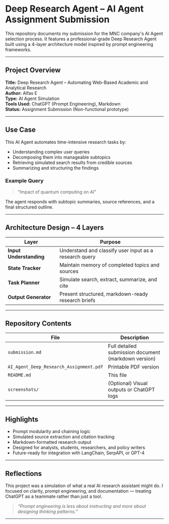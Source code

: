 # Deep Research Agent – AI Agent Assignment Submission

This repository documents my submission for the MNC company's AI Agent selection process. It features a professional-grade Deep Research Agent built using a 4-layer architecture model inspired by prompt engineering frameworks.

---

## Project Overview

**Title:** Deep Research Agent – Automating Web-Based Academic and Analytical Research  
**Author:** Alfas E  
**Type:** AI Agent Simulation  
**Tools Used:** ChatGPT (Prompt Engineering), Markdown  
**Status:** Assignment Submission (Non-functional prototype)

---

## Use Case

This AI Agent automates time-intensive research tasks by:
- Understanding complex user queries
- Decomposing them into manageable subtopics
- Retrieving simulated search results from credible sources
- Summarizing and structuring the findings

### Example Query
> “Impact of quantum computing on AI”

The agent responds with subtopic summaries, source references, and a final structured outline.

---

## Architecture Design – 4 Layers

| Layer            | Purpose                                                |
|------------------|--------------------------------------------------------|
| **Input Understanding** | Understand and classify user input as a research query |
| **State Tracker**       | Maintain memory of completed topics and sources       |
| **Task Planner**        | Simulate search, extract, summarize, and cite         |
| **Output Generator**    | Present structured, markdown-ready research briefs    |

---

##  Repository Contents

| File | Description |
|------|-------------|
| `submission.md` | Full detailed submission document (markdown version) |
| `AI_Agent_Deep_Research_Assignment.pdf` | Printable PDF version |
| `README.md` | This file |
| `screenshots/` | (Optional) Visual outputs or ChatGPT logs |

---

##  Highlights

- Prompt modularity and chaining logic
- Simulated source extraction and citation tracking
- Markdown-formatted research output
- Designed for analysts, students, researchers, and policy writers
- Future-ready for integration with LangChain, SerpAPI, or GPT-4

---

##  Reflections

This project was a simulation of what a real AI research assistant might do. I focused on clarity, prompt engineering, and documentation — treating ChatGPT as a teammate rather than just a tool.

> _“Prompt engineering is less about instructing and more about designing thinking patterns.”_

---




